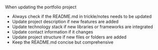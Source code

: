 When updating the portfolio project
- Always check if the README.md in trickle/notes needs to be updated
- Update project description if new features are added
- Update technology stack if new libraries or frameworks are integrated
- Update contact information if it changes
- Update project structure if new files or folders are added
- Keep the README.md concise but comprehensive